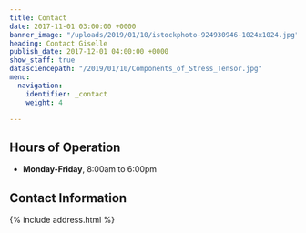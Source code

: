 ```yaml
---
title: Contact
date: 2017-11-01 03:00:00 +0000
banner_image: "/uploads/2019/01/10/istockphoto-924930946-1024x1024.jpg"
heading: Contact Giselle
publish_date: 2017-12-01 04:00:00 +0000
show_staff: true
datasciencepath: "/2019/01/10/Components_of_Stress_Tensor.jpg"
menu:
  navigation:
    identifier: _contact
    weight: 4

---
```

## Hours of Operation

* **Monday-Friday**, 8:00am to 6:00pm 

## Contact Information

{% include address.html %}